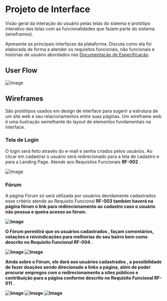 
# Projeto de Interface

Visão geral da interação do usuário pelas telas do sistema e protótipo interativo das telas com as funcionalidades que fazem parte do sistema (wireframes).

 Apresente as principais interfaces da plataforma. Discuta como ela foi elaborada de forma a atender os requisitos funcionais, não funcionais e histórias de usuário abordados nas <a href="2-Especificação do Projeto.md"> Documentação de Especificação</a>.

## User Flow

![Image](https://user-images.githubusercontent.com/127517961/232878835-7402297e-3377-4053-a313-27f2ac9e75bd.png) 


## Wireframes

São protótipos usados em design de interface para sugerir a estrutura de um site web e seu relacionamentos entre suas páginas. Um wireframe web é uma ilustração semelhante do layout de elementos fundamentais na interface.

### Tela de Login 
O login será feito através do e-mail e senha criados pelos usuários. Ao clicar em cadastrar o usuário será redirecionado para a tela de cadastro e para a Landing Page.
Atende aos Requisitos Funcionais <strong> RF-002 </strong>.

![Image](https://user-images.githubusercontent.com/127517961/234961083-9091ff63-c595-42a7-8290-a317a80abd02.png)

### Fórum
A página Fórum só será utilizada por usuários devidamente cadastrados esse critério atende ao Requisito Funcional <strong> RF-003 também haverá na página fórum o link para redirecionamento ao cadastro caso o usuário não possua e queira acesso ao fórum.
 
 ![Image](https://user-images.githubusercontent.com/128436722/235374036-b0e6e64b-7936-4f94-bf8f-6be8433af479.png)
 
O Fórum permitirá que os usuários <strong> cadastrados <strong>, façam comentários, votações e reivindicações para melhorias do seu bairro bem como descrito no Requisito Funcional <strong> RF-004 <strong>.
 
 ![Image](https://user-images.githubusercontent.com/128436722/235374168-3a6a4cf5-afb1-404f-8aeb-1413abfa0ab7.png)
 ![Image](https://user-images.githubusercontent.com/128436722/235374033-e227cc3a-7263-4c6d-8a16-291a76302c1f.png)
 
Ainda sobre o Fórum, ele dará aos usuários <strong> cadastrados <strong>, a possibilidade de fazer doações sendo direcionado a links a página, além de poder procurar empregos com o redirecionamento a sites públicos e contribuição para a página conforme descrito no Requisito Funcional <strong> RF-011 <strong>.
 
 ![Image](https://user-images.githubusercontent.com/128436722/235374034-783e4c5f-ac67-441a-86d5-c746b976d113.png)
 ![Image](https://user-images.githubusercontent.com/128436722/235374032-e72b98ab-5dea-4e50-939a-13f761d11df1.png)
 ![Image](https://user-images.githubusercontent.com/128436722/235374035-e4dbb6c9-b822-4662-bc29-ec1536f1d003.png)

 #
